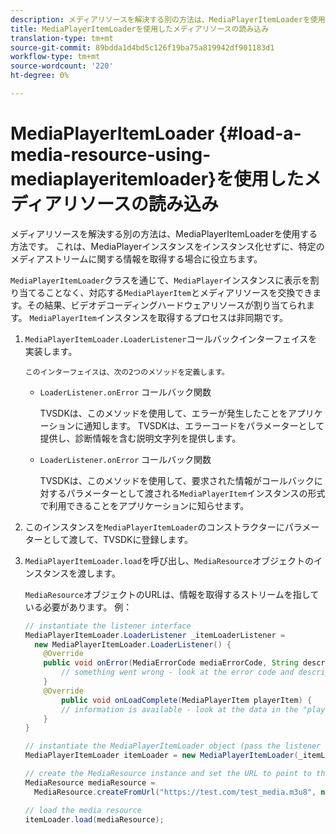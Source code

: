```yaml
---
description: メディアリソースを解決する別の方法は、MediaPlayerItemLoaderを使用する方法です。 これは、MediaPlayerインスタンスをインスタンス化せずに、特定のメディアストリームに関する情報を取得する場合に役立ちます。
title: MediaPlayerItemLoaderを使用したメディアリソースの読み込み
translation-type: tm+mt
source-git-commit: 89bdda1d4bd5c126f19ba75a819942df901183d1
workflow-type: tm+mt
source-wordcount: '220'
ht-degree: 0%

---
```



# MediaPlayerItemLoader {#load-a-media-resource-using-mediaplayeritemloader}を使用したメディアリソースの読み込み

メディアリソースを解決する別の方法は、MediaPlayerItemLoaderを使用する方法です。 これは、MediaPlayerインスタンスをインスタンス化せずに、特定のメディアストリームに関する情報を取得する場合に役立ちます。

`MediaPlayerItemLoader`クラスを通じて、`MediaPlayer`インスタンスに表示を割り当てることなく、対応する`MediaPlayerItem`とメディアリソースを交換できます。その結果、ビデオデコーディングハードウェアリソースが割り当てられます。 `MediaPlayerItem`インスタンスを取得するプロセスは非同期です。

1. `MediaPlayerItemLoader.LoaderListener`コールバックインターフェイスを実装します。

       このインターフェイスは、次の2つのメソッドを定義します。
   
   * `LoaderListener.onError` コールバック関数

      TVSDKは、このメソッドを使用して、エラーが発生したことをアプリケーションに通知します。 TVSDKは、エラーコードをパラメーターとして提供し、診断情報を含む説明文字列を提供します。

   * `LoaderListener.onError` コールバック関数

      TVSDKは、このメソッドを使用して、要求された情報がコールバックに対するパラメーターとして渡される`MediaPlayerItem`インスタンスの形式で利用できることをアプリケーションに知らせます。

1. このインスタンスを`MediaPlayerItemLoader`のコンストラクターにパラメーターとして渡して、TVSDKに登録します。
1. `MediaPlayerItemLoader.load`を呼び出し、`MediaResource`オブジェクトのインスタンスを渡します。

   `MediaResource`オブジェクトのURLは、情報を取得するストリームを指している必要があります。 例：

   ```java
   // instantiate the listener interface 
   MediaPlayerItemLoader.LoaderListener _itemLoaderListener = 
     new MediaPlayerItemLoader.LoaderListener() { 
       @Override 
       public void onError(MediaErrorCode mediaErrorCode, String description) { 
           // something went wrong - look at the error code and description 
       } 
       @Override 
           public void onLoadComplete(MediaPlayerItem playerItem) { 
           // information is available - look at the data in the "playerItem" object 
       } 
   } 
   
   // instantiate the MediaPlayerItemLoader object (pass the listener as parameter) 
   MediaPlayerItemLoader itemLoader = new MediaPlayerItemLoader(_itemLoaderListener); 
   
   // create the MediaResource instance and set the URL to point to the actual media stream 
   MediaResource mediaResource =  
     MediaResource.createFromUrl("https://test.com/test_media.m3u8", null); 
   
   // load the media resource 
   itemLoader.load(mediaResource); 
   ```

